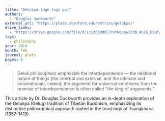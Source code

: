 ```yaml
---
title: "Gelukpa [dge lugs pa]"
authors:
  - "Douglas Duckworth"
external_url: "https://plato.stanford.edu/entries/gelukpa/"
drive_links:
  - "https://drive.google.com/file/d/1cSzP3dddC7YxtR6suwZc3N_WuZ6_D6uY/view?usp=sharing"
tags:
  - philosophy
year: 2014
month: feb
journal: plato 
pages: 8 
---
```


> Geluk philosophers emphasize the interdependence — the relational nature of things (the internal and external, and the ultimate and conventional). Indeed, the argument for universal emptiness from the premise of interdependence is often called “the king of arguments.” 

This article by Dr. Douglas Duckworth provides an in-depth exploration of the Gelukpa (Gelug) tradition of Tibetan Buddhism, emphasizing its distinctive philosophical approach rooted in the teachings of Tsongkhapa (1357–1419).
